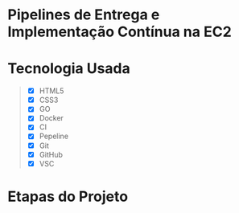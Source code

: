 ﻿# Pipelines de Entrega e Implementação Contínua na EC2 

# Tecnologia Usada
> - [x] HTML5
> - [x] CSS3
> - [x] GO
> - [x] Docker
> - [x] CI
> - [x] Pepeline
> - [x] Git
> - [x] GitHub
> - [x] VSC

# Etapas do Projeto

 
 
